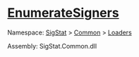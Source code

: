 # [EnumerateSigners](./ImageLoader-100663883.md)

Namespace: [SigStat]() > [Common](./../../README.md) > [Loaders](./../README.md)

Assembly: SigStat.Common.dll

